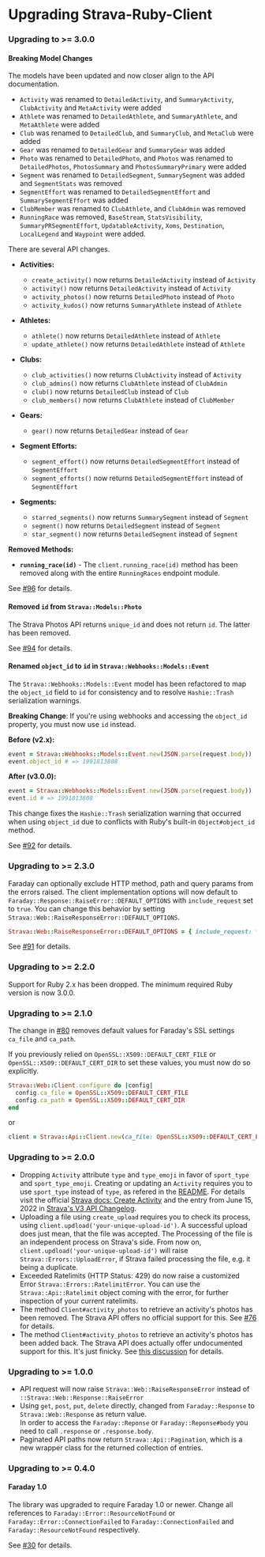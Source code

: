 # Upgrading Strava-Ruby-Client

### Upgrading to >= 3.0.0

#### Breaking Model Changes

The models have been updated and now closer align to the API documentation.

- `Activity` was renamed to `DetailedActivity`, and `SummaryActivity`, `ClubActivity` and `MetaActivity` were added
- `Athlete` was renamed to `DetailedAthlete`, and `SummaryAthlete`, and `MetaAthlete` were added
- `Club` was renamed to `DetailedClub`, and `SummaryClub`, and `MetaClub` were added
- `Gear` was renamed to `DetailedGear` and `SummaryGear` was added
- `Photo` was renamed to `DetailedPhoto`, and `Photos` was renamed to `DetailedPhotos`, `PhotosSummary` and `PhotosSummaryPrimary` were added
- `Segment` was renamed to `DetailedSegment`, `SummarySegment` was added and `SegmentStats` was removed
- `SegmentEffort` was renamed to `DetailedSegmentEffort` and `SummarySegmentEffort` was added
- `ClubMember` was renamed to `ClubAthlete`, and `ClubAdmin` was removed
- `RunningRace` was removed, `BaseStream`, `StatsVisibility`, `SummaryPRSegmentEffort`, `UpdatableActivity`, `Xoms`, `Destination`, `LocalLegend` and `Waypoint` were added.

There are several API changes.

- **Activities:**
  - `create_activity()` now returns `DetailedActivity` instead of `Activity`
  - `activity()` now returns `DetailedActivity` instead of `Activity`
  - `activity_photos()` now returns `DetailedPhoto` instead of `Photo`
  - `activity_kudos()` now returns `SummaryAthlete` instead of `Athlete`

- **Athletes:**
  - `athlete()` now returns `DetailedAthlete` instead of `Athlete`
  - `update_athlete()` now returns `DetailedAthlete` instead of `Athlete`

- **Clubs:**
  - `club_activities()` now returns `ClubActivity` instead of `Activity`
  - `club_admins()` now returns `ClubAthlete` instead of `ClubAdmin`
  - `club()` now returns `DetailedClub` instead of `Club`
  - `club_members()` now returns `ClubAthlete` instead of `ClubMember`

- **Gears:**
  - `gear()` now returns `DetailedGear` instead of `Gear`

- **Segment Efforts:**
  - `segment_effort()` now returns `DetailedSegmentEffort` instead of `SegmentEffort`
  - `segment_efforts()` now returns `DetailedSegmentEffort` instead of `SegmentEffort`

- **Segments:**
  - `starred_segments()` now returns `SummarySegment` instead of `Segment`
  - `segment()` now returns `DetailedSegment` instead of `Segment`
  - `star_segment()` now returns `DetailedSegment` instead of `Segment`

**Removed Methods:**

- **`running_race(id)`** - The `client.running_race(id)` method has been removed along with the entire `RunningRaces` endpoint module.

See [#96](https://github.com/dblock/strava-ruby-client/pull/96) for details.

#### Removed `id` from `Strava::Models::Photo`

The Strava Photos API returns `unique_id` and does not return `id`. The latter has been removed.

See [#94](https://github.com/dblock/strava-ruby-client/pull/94) for details.

#### Renamed `object_id` to `id` in `Strava::Webhooks::Models::Event`

The `Strava::Webhooks::Models::Event` model has been refactored to map the `object_id` field to `id` for consistency and to resolve `Hashie::Trash` serialization warnings.

**Breaking Change**: If you're using webhooks and accessing the `object_id` property, you must now use `id` instead.

**Before (v2.x):**
```ruby
event = Strava::Webhooks::Models::Event.new(JSON.parse(request.body))
event.object_id # => 1991813808
```

**After (v3.0.0):**
```ruby
event = Strava::Webhooks::Models::Event.new(JSON.parse(request.body))
event.id # => 1991813808
```

This change fixes the `Hashie::Trash` serialization warning that occurred when using `object_id` due to conflicts with Ruby's built-in `Object#object_id` method.

See [#92](https://github.com/dblock/strava-ruby-client/pull/92) for details.

### Upgrading to >= 2.3.0

Faraday can optionally exclude HTTP method, path and query params from the errors raised. The client implementation options will now default to `Faraday::Response::RaiseError::DEFAULT_OPTIONS` with `include_request` set to `true`. You can change this behavior by setting `Strava::Web::RaiseResponseError::DEFAULT_OPTIONS`.

```ruby
Strava::Web::RaiseResponseError::DEFAULT_OPTIONS = { include_request: false }
```

See [#91](https://github.com/dblock/strava-ruby-client/pull/91) for details.

### Upgrading to >= 2.2.0

Support for Ruby 2.x has been dropped. The minimum required Ruby version is now 3.0.0.

### Upgrading to >= 2.1.0

The change in [#80](https://github.com/dblock/strava-ruby-client/pull/80) removes default values for Faraday's SSL settings `ca_file` and `ca_path`.

If you previously relied on `OpenSSL::X509::DEFAULT_CERT_FILE` or `OpenSSL::X509::DEFAULT_CERT_DIR` to set these values, you must now do so explicitly.

```ruby
Strava::Web::Client.configure do |config|
  config.ca_file = OpenSSL::X509::DEFAULT_CERT_FILE
  config.ca_path = OpenSSL::X509::DEFAULT_CERT_DIR
end
```

or

```ruby
client = Strava::Api::Client.new(ca_file: OpenSSL::X509::DEFAULT_CERT_FILE, ca_path: OpenSSL::X509::DEFAULT_CERT_DIR)
```

### Upgrading to >= 2.0.0

- Dropping `Activity` attribute `type` and `type_emoji` in favor of `sport_type` and `sport_type_emoji`. Creating or updating an `Activity` requires you to use `sport_type` instead of `type`, as refered in the [README](README.md#create-an-activity). For details visit the official [Strava docs: Create Activity](https://developers.strava.com/docs/reference/#api-Activities-createActivity) and the entry from June 15, 2022 in [Strava's V3 API Changelog](https://developers.strava.com/docs/changelog/).
- Uploading a file using `create_upload` requires you to check its process, using `client.updload('your-unique-upload-id')`. A successful upload does just mean, that the file was accepted. The Processing of the file is an independent process on Strava's side. From now on, `client.updload('your-unique-upload-id')` will raise `Strava::Errors::UploadError`, if Strava failed processing the file, e.g. it being a duplicate.
- Exceeded Ratelimits (HTTP Status: 429) do now raise a customized Error `Strava::Errors::RatelimitError`. You can use the `Strava::Api::Ratelimit` object coming with the error, for further inspection of your current ratelimits.
- The method `Client#activity_photos` to retrieve an activity's photos has been removed. The Strava API offers no official support for this. See [#76](https://github.com/dblock/strava-ruby-client/issues/76) for details.
- The method `Client#activity_photos` to retrieve an activity's photos has been added back. The Strava API does actually offer undocumented support for this. It's just finicky. See [this discussion](https://communityhub.strava.com/t5/developer-discussions/download-all-photos-of-my-own-activities/m-p/11262) for details.


### Upgrading to >= 1.0.0

- API request will now raise `Strava::Web::RaiseResponseError` instead of `::Strava::Web::Response::RaiseError`
- Using `get`, `post`, `put`, `delete` directly, changed from `Faraday::Response` to `Strava::Web::Response` as return value.  
  In order to access the `Faraday::Reponse` or `Faraday::Reponse#body` you need to call `.response` or `.response.body`.
- Paginated API paths now return `Strava::Api::Pagination`, which is a new wrapper class for the returned collection of entries.

### Upgrading to >= 0.4.0

#### Faraday 1.0

The library was upgraded to require Faraday 1.0 or newer. Change all references to `Faraday::Error::ResourceNotFound` or `Faraday::Error::ConnectionFailed` to `Faraday::ConnectionFailed` and `Faraday::ResourceNotFound` respectively.

See [#30](https://github.com/dblock/strava-ruby-client/pull/30) for details.
